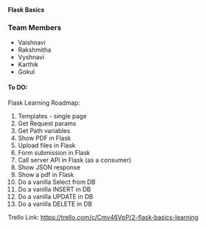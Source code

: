 


#### Flask Basics

### Team Members
- Vaishnavi
- Rakshmitha
- Vyshnavi
- Karthik
- Gokul


#### To DO:
Flask Learning Roadmap:
1. Templates - single page
2. Get Request params
3. Get Path variables
4. Show PDF in Flask
5. Upload files in Flask
6. Form submission in Flask
7. Call server API in Flask (as a consumer)
8. Show JSON response
9. Show a pdf in Flask
10. Do a vanilla Select from DB
11. Do a vanilla INSERT in DB
12. Do a vanilla UPDATE in DB
13. Do a vanilla DELETE in DB

Trello Link:
https://trello.com/c/Cmv46VpP/2-flask-basics-learning
